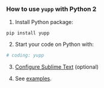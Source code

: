 ### How to use `yupp` with Python 2

1) Install Python package:
```
pip install yupp
```

2) Start your code on Python with:
```py
# coding: yupp
```

3) [Configure Sublime Text](../master/sublime_text/) (optional)

4) See [examples](../master/eg/).
